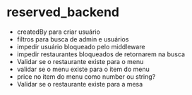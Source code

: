 # reserved_backend

- createdBy para criar usuário
- filtros para busca de admin e usuários
- impedir usuário bloqueado pelo middleware
- impedir restaurantes bloqueados de retornarem na busca
- Validar se o restaurante existe para o menu
- validar se o menu existe para o item do menu
- price no item do menu como number ou string?
- Validar se o restaurante existe para a mesa